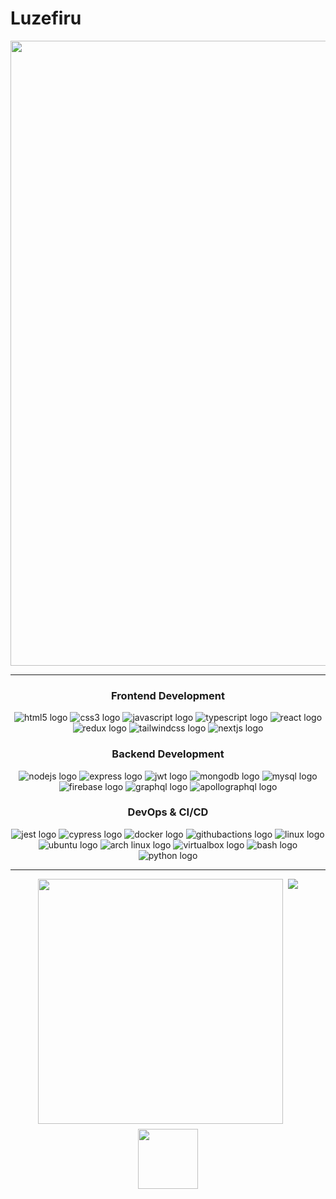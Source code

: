 # Luzefiru

<p align="center">
  <img src="./assets/banner.gif" width="1000"/>
</p>

---

<h3 align="center">Frontend Development</h3>

<div align="center">
  <img src="https://img.shields.io/badge/HTML5-E34F26?logo=html5&logoColor=white&style=for-the-badge" alt="html5 logo"  />
  <img src="https://img.shields.io/badge/CSS3-1572B6?logo=css3&logoColor=white&style=for-the-badge" alt="css3 logo"  />
  <img src="https://img.shields.io/badge/JavaScript-F7DF1E?logo=javascript&logoColor=black&style=for-the-badge" alt="javascript logo"  />
  <img src="https://img.shields.io/badge/TypeScript-3178C6?logo=typescript&logoColor=white&style=for-the-badge" alt="typescript logo"  />
  <img src="https://img.shields.io/badge/React-61DAFB?logo=react&logoColor=black&style=for-the-badge" alt="react logo"  />
  <img src="https://img.shields.io/badge/Redux-764ABC?logo=redux&logoColor=white&style=for-the-badge" alt="redux logo"  />
  <img src="https://img.shields.io/badge/Tailwind CSS-06B6D4?logo=tailwindcss&logoColor=black&style=for-the-badge" alt="tailwindcss logo"  />
  <img src="https://img.shields.io/badge/Next.js-000000?logo=nextdotjs&logoColor=white&style=for-the-badge" alt="nextjs logo"  />
</div>

<h3 align="center">Backend Development</h3>

<div align="center">
  <img src="https://img.shields.io/badge/Node.js-339933?logo=nodedotjs&logoColor=white&style=for-the-badge" alt="nodejs logo"  />
  <img src="https://img.shields.io/badge/Express-000000?logo=express&logoColor=white&style=for-the-badge" alt="express logo"  />
  <img src="https://img.shields.io/badge/JWT-000000?style=for-the-badge&logo=JSON%20web%20tokens&logoColor=white" alt="jwt logo"  />
  <img src="https://img.shields.io/badge/MongoDB-47A248?logo=mongodb&logoColor=white&style=for-the-badge" alt="mongodb logo"  />
  <img src="https://img.shields.io/badge/MySQL-005C84?style=for-the-badge&logo=mysql&logoColor=white" alt="mysql logo" />
  <img src="https://img.shields.io/badge/Firebase-FFCA28?logo=firebase&logoColor=black&style=for-the-badge" alt="firebase logo"  />
  <img src="https://img.shields.io/badge/GraphQl-E10098?style=for-the-badge&logo=graphql&logoColor=white" alt="graphql logo"  />
  <img src="https://img.shields.io/badge/Apollo GraphQL-311C87?logo=apollographql&logoColor=white&style=for-the-badge" alt="apollographql logo"  />
</div>

<h3 align="center">DevOps & CI/CD</h3>

<div align="center">
  <img src="https://img.shields.io/badge/Jest-C21325?logo=jest&logoColor=white&style=for-the-badge" alt="jest logo"  />
  <img src="https://img.shields.io/badge/Cypress-17202C?style=for-the-badge&logo=cypress&logoColor=white" alt="cypress logo"  />
  <img src="https://img.shields.io/badge/Docker-2CA5E0?style=for-the-badge&logo=docker&logoColor=white" alt="docker logo"  />
  <img src="https://img.shields.io/badge/GitHub Actions-2088FF?logo=githubactions&logoColor=white&style=for-the-badge" alt="githubactions logo"  />
  <img src="https://img.shields.io/badge/Linux-FCC624?style=for-the-badge&logo=linux&logoColor=black" alt="linux logo"  />
  <img src="https://img.shields.io/badge/Ubuntu-E95420?style=for-the-badge&logo=ubuntu&logoColor=white" alt="ubuntu logo"  />
  <img src="https://img.shields.io/badge/Arch_Linux-1793D1?style=for-the-badge&logo=arch-linux&logoColor=white" alt="arch linux logo"  />
  <img src="https://img.shields.io/badge/VirtualBox-21416b?style=for-the-badge&logo=VirtualBox&logoColor=white" alt="virtualbox logo"  />
  <img src="https://img.shields.io/badge/GNU Bash-4EAA25?logo=gnubash&logoColor=white&style=for-the-badge" alt="bash logo"  />
  <img src="https://img.shields.io/badge/Python-3776AB?logo=python&logoColor=white&style=for-the-badge" alt="python logo"  />
</div>

---

<div align="center" style="display: flex; flex-direction: column; align-items: center; gap: 8px; width: 100%">
  <div style="display: flex; width: 100%; justify-content: center; gap: 8px">
    <img style="width: 392px" src="https://github-readme-stats.vercel.app/api?username=luzefiru&show_icons=true&theme=highcontrast"/>
    <img src="https://github-readme-stats.vercel.app/api/top-langs/?username=luzefiru&theme=highcontrast&layout=compact&hide=jupyter%20notebook" />
  </div>
  <img style="width: 96px;" src="https://komarev.com/ghpvc/?username=luzefiru&color=0c1116" />
</div>
